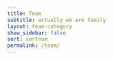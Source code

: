 ```yaml
---
title: Team
subtitle: actually we are family
layout: team-category
show_sidebar: false
sort: sortnum
permalink: /team/
---
```

